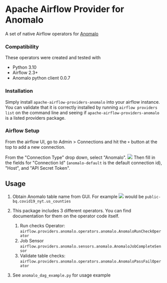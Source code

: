 # Apache Airflow Provider for Anomalo
A set of native Airflow operators for [Anomalo](https://www.anomalo.com/)

### Compatibility
These operators were created and tested with
* Python 3.10
* Airflow 2.3+
* Anomalo python client 0.0.7

### Installation

Simply install `apache-airflow-providers-anomalo` into your airflow instance. You can validate that it is correctly installed by running `airflow providers list` on the command line and seeing if `apache-airflow-providers-anomalo` is a listed providers package.

### Airflow Setup

From the airflow UI, go to Admin > Connections and hit the `+` button at the top to add a new connection.

From the "Connection Type" drop down, select "Anomalo".
![](https://github.com/anomalo-hq/anomalo-airflow-provider/blob/main/docs/connection.png?raw=True)
Then fill in the fields for "Connection Id" (`anomalo-default` is the default connection id), "Host", and "API Secret Token".

## Usage

1. Obtain Anomalo table name from GUI. For example
   ![](https://github.com/anomalo-hq/anomalo-airflow-provider/blob/main/docs/table.png?raw=True)
   would be `public-bq.covid19_nyt.us_counties`

2. This package includes 3 different operators. You can find documentation for them on the operator code itself.
   1. Run checks Operator: `airflow.providers.anomalo.operators.anomalo.AnomaloRunCheckOperator`
   2. Job Sensor `airflow.providers.anomalo.sensors.anomalo.AnomaloJobCompleteSensor`
   3. Validate table checks: `airflow.providers.anomalo.operators.anomalo.AnomaloPassFailOperator`

3. See `anomalo_dag_example.py` for usage example
